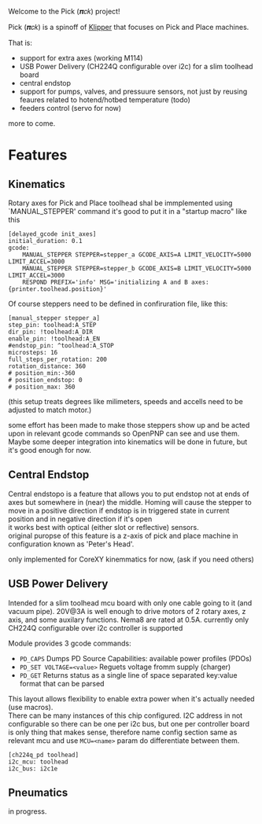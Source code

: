 Welcome to the Pick (&#x1D745;&#x1D450;&#x1D458;) project!

Pick (&#x1D745;&#x1D450;&#x1D458;) is a spinoff of [Klipper](https://www.klipper3d.org/) that focuses on Pick and Place machines.

That is:
 * support for extra axes (working M114)
 * USB Power Delivery (CH224Q configurable over i2c) for a slim toolhead board
 * central endstop
 * support for pumps, valves, and pressuure sensors, not just by reusing feaures related to hotend/hotbed temperature (todo)
 * feeders control (servo for now)

more to come.

# Features

## Kinematics

Rotary axes for Pick and Place toolhead shal be immplemented using `MANUAL_STEPPER' command it's good to put it in a "startup macro" like this
```
[delayed_gcode init_axes]
initial_duration: 0.1
gcode:
    MANUAL_STEPPER STEPPER=stepper_a GCODE_AXIS=A LIMIT_VELOCITY=5000 LIMIT_ACCEL=3000
    MANUAL_STEPPER STEPPER=stepper_b GCODE_AXIS=B LIMIT_VELOCITY=5000 LIMIT_ACCEL=3000
    RESPOND PREFIX='info' MSG='initializing A and B axes: {printer.toolhead.position}'
```
Of course steppers need to be defined in confiruration file, like this:
```
[manual_stepper stepper_a]
step_pin: toolhead:A_STEP
dir_pin: !toolhead:A_DIR
enable_pin: !toolhead:A_EN
#endstop_pin: ^toolhead:A_STOP
microsteps: 16
full_steps_per_rotation: 200
rotation_distance: 360
# position_min:-360
# position_endstop: 0
# position_max: 360
```
(this setup treats degrees like milimeters, speeds and accells need to be adjusted to match motor.)

some effort has been made to make those steppers show up and be acted upon in relevant gcode commands so OpenPNP can see and use them.
Maybe some deeper integration into kinematics will be done in future, but it's good enough for now.

## Central Endstop

Central endstopo is a feature that allows you to put endstop not at ends of axes but somewhere in (near) the middle.
Homing will cause the stepper to move in a positive direction if endstop is in triggered state in current position and in negative direction if it's open \
it works best with optical (either slot or reflective) sensors.\
original puropse of this feature is a z-axis of pick and place machine in configuration known as 'Peter's Head'.

only implemented for CoreXY kinemmatics for now, (ask if you need others)

## USB Power Delivery

Intended for a slim toolhead mcu board with only one cable going to it (and vacuum pipe). 20V@3A is well enough to drive motors of 2 rotary axes, z axis, and some auxilary functions. Nema8 are rated at 0.5A.
currently only CH224Q configurable over i2c controller is supported

Module provides 3 gcode commands:

- `PD_CAPS` Dumps PD Source Capabilities: available power profiles (PDOs)
- `PD_SET VOLTAGE=<value>` Reguets voltage fromm supply (charger)
- `PD_GET` Returns status as a single line of space separated key:value format that can be parsed

This layout allows flexibility to enable extra power when it's actually needed (use macros).\
There can be many instances of this chip configured. I2C address in not configurable so there can be one per i2c bus, but one per controller board is only thing that makes sense, therefore name config section same as relevant mcu and use `MCU=<name>` param do differentiate between them.
```
[ch224q_pd toolhead]
i2c_mcu: toolhead
i2c_bus: i2c1e
```

## Pneumatics

in progress.
